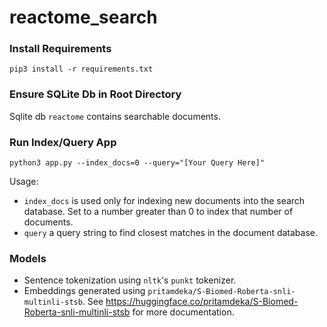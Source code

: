 # reactome_search

### Install Requirements
`pip3 install -r requirements.txt`

### Ensure SQLite Db in Root Directory
Sqlite db `reactome` contains searchable documents.

### Run Index/Query App

`python3 app.py --index_docs=0 --query="[Your Query Here]"`

Usage:
- `index_docs` is used only for indexing new documents into the search database. Set to a number greater than 0 to index that number of documents.
- `query` a query string to find closest matches in the document database.

### Models
- Sentence tokenization using `nltk`'s `punkt` tokenizer.
- Embeddings generated using `pritamdeka/S-Biomed-Roberta-snli-multinli-stsb`. See https://huggingface.co/pritamdeka/S-Biomed-Roberta-snli-multinli-stsb for more documentation.